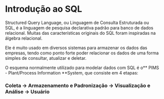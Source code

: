 # Introdução ao SQL

Structured Query Language, ou Linguagem de Consulta Estruturada ou SQL, é a linguagem de pesquisa declarativa padrão para banco de dados relacional. Muitas das características originais do SQL foram inspiradas na álgebra relacional.

Ele é muito usado em diversos sistemas para armazenar os dados das empresas, tendo como ponto forte poder relacionar os dados de uma forma simples de consultar, atualizar e deletar.

O esquema normalmente utilizado para modelar dados com SQL é o** PIMS - Plant/Process Information **System, que consiste em 4 etapas:

### Coleta -> Armazenamento e Padronização -> Visualização e Análise -> Usuário
